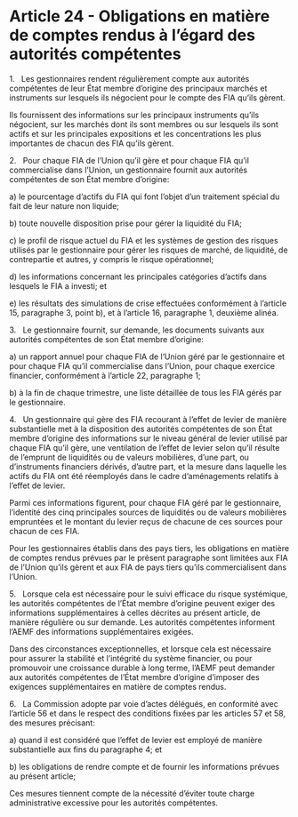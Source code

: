 # Article 24 - Obligations en matière de comptes rendus à l’égard des autorités compétentes


1.   Les gestionnaires rendent régulièrement compte aux autorités compétentes de leur État membre d’origine des principaux marchés et instruments sur lesquels ils négocient pour le compte des FIA qu’ils gèrent.

Ils fournissent des informations sur les principaux instruments qu’ils négocient, sur les marchés dont ils sont membres ou sur lesquels ils sont actifs et sur les principales expositions et les concentrations les plus importantes de chacun des FIA qu’ils gèrent.

2.   Pour chaque FIA de l’Union qu’il gère et pour chaque FIA qu’il commercialise dans l’Union, un gestionnaire fournit aux autorités compétentes de son État membre d’origine:

a) le pourcentage d’actifs du FIA qui font l’objet d’un traitement spécial du fait de leur nature non liquide;

b) toute nouvelle disposition prise pour gérer la liquidité du FIA;

c) le profil de risque actuel du FIA et les systèmes de gestion des risques utilisés par le gestionnaire pour gérer les risques de marché, de liquidité, de contrepartie et autres, y compris le risque opérationnel;

d) les informations concernant les principales catégories d’actifs dans lesquels le FIA a investi; et

e) les résultats des simulations de crise effectuées conformément à l’article 15, paragraphe 3, point b), et à l’article 16, paragraphe 1, deuxième alinéa.

3.   Le gestionnaire fournit, sur demande, les documents suivants aux autorités compétentes de son État membre d’origine:

a) un rapport annuel pour chaque FIA de l’Union géré par le gestionnaire et pour chaque FIA qu’il commercialise dans l’Union, pour chaque exercice financier, conformément à l’article 22, paragraphe 1;

b) à la fin de chaque trimestre, une liste détaillée de tous les FIA gérés par le gestionnaire.

4.   Un gestionnaire qui gère des FIA recourant à l’effet de levier de manière substantielle met à la disposition des autorités compétentes de son État membre d’origine des informations sur le niveau général de levier utilisé par chaque FIA qu’il gère, une ventilation de l’effet de levier selon qu’il résulte de l’emprunt de liquidités ou de valeurs mobilières, d’une part, ou d’instruments financiers dérivés, d’autre part, et la mesure dans laquelle les actifs du FIA ont été réemployés dans le cadre d’aménagements relatifs à l’effet de levier.

Parmi ces informations figurent, pour chaque FIA géré par le gestionnaire, l’identité des cinq principales sources de liquidités ou de valeurs mobilières empruntées et le montant du levier reçus de chacune de ces sources pour chacun de ces FIA.

Pour les gestionnaires établis dans des pays tiers, les obligations en matière de comptes rendus prévues par le présent paragraphe sont limitées aux FIA de l’Union qu’ils gèrent et aux FIA de pays tiers qu’ils commercialisent dans l’Union.

5.   Lorsque cela est nécessaire pour le suivi efficace du risque systémique, les autorités compétentes de l’État membre d’origine peuvent exiger des informations supplémentaires à celles décrites au présent article, de manière régulière ou sur demande. Les autorités compétentes informent l’AEMF des informations supplémentaires exigées.

Dans des circonstances exceptionnelles, et lorsque cela est nécessaire pour assurer la stabilité et l’intégrité du système financier, ou pour promouvoir une croissance durable à long terme, l’AEMF peut demander aux autorités compétentes de l’État membre d’origine d’imposer des exigences supplémentaires en matière de comptes rendus.

6.   La Commission adopte par voie d’actes délégués, en conformité avec l’article 56 et dans le respect des conditions fixées par les articles 57 et 58, des mesures précisant:

a) quand il est considéré que l’effet de levier est employé de manière substantielle aux fins du paragraphe 4; et

b) les obligations de rendre compte et de fournir les informations prévues au présent article;

Ces mesures tiennent compte de la nécessité d’éviter toute charge administrative excessive pour les autorités compétentes.
